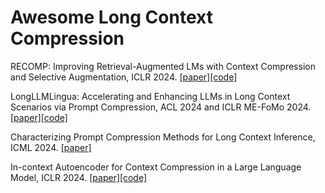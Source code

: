 # Awesome Long Context Compression

RECOMP: Improving Retrieval-Augmented LMs with Context Compression and Selective Augmentation, ICLR 2024. [[paper]](https://openreview.net/forum?id=mlJLVigNHp)[[code]](https://github.com/carriex/recomp)

LongLLMLingua: Accelerating and Enhancing LLMs in Long Context Scenarios via Prompt Compression, ACL 2024 and ICLR ME-FoMo 2024.[[paper]](https://aclanthology.org/2024.acl-long.91/)[[code]](https://github.com/microsoft/LLMLingua)

Characterizing Prompt Compression Methods for Long Context Inference, ICML 2024. [[paper]](https://icml.cc/virtual/2024/39599)

In-context Autoencoder for Context Compression in a Large Language Model, ICLR 2024. [[paper]](https://openreview.net/forum?id=uREj4ZuGJE)[[code]](https://github.com/getao/icae)